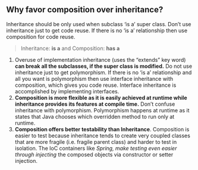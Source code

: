 ## Why favor composition over inheritance?
Inheritance should be only used when subclass ‘is a’ super class. Don’t use inheritance just to get code reuse. If there is no ‘is a’ relationship then use composition for code reuse.

> Inheritance: **is a** and Composition: **has a**

1. Overuse of implementation inheritance (uses the “extends” key word) **can break all the subclasses, if the super class is modified.** Do not use inheritance just to get polymorphism. If there is no ‘is a’ relationship and all you want is polymorphism then use interface inheritance with composition, which gives you code reuse. Interface inheritance is accomplished by implementing interfaces.
2. **Composition is more flexible as it is easily achieved at runtime while inheritance provides its features at compile time.** Don’t confuse inheritance with polymorphism. Polymorphism happens at runtime as it states that Java chooses which overridden method to run only at runtime.
3. **Composition offers better testability than Inheritance**. Composition is easier to test because inheritance tends to create very coupled classes that are more fragile (i.e. fragile parent class) and harder to test in isolation. The IoC containers like *Spring, make testing even easier through injecting* the composed objects via constructor or setter injection.